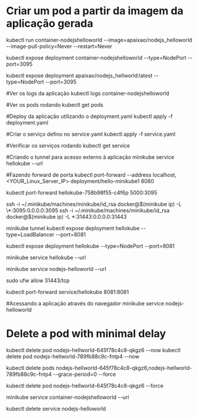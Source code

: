 # Criar um pod a partir da imagem da aplicação gerada
kubectl run container-nodejshelloworld --image=apaixao/nodejs_helloworld --image-pull-policy=Never --restart=Never


kubectl expose deployment container-nodejshelloworld --type=NodePort --port=3095

kubectl expose deployment apaixao/nodejs_hellworld:latest --type=NodePort --port=3095




#Ver os logs da aplicação
kubectl logs container-nodejshelloworld

#Ver os pods rodando
kubectl get pods

#Deploy da aplicação utilizando o deployment.yaml
kubectl apply -f deployment.yaml

#Criar o serviço defino no service.yaml
kubectl apply -f service.yaml

#Verificar os serviços rodando
kubectl get service

#Criando o tunnel para acesso externo à aplicação
minikube service hellokube --url


#Fazendo forward de porta
kubectl port-forward --address localhost,<YOUR_Linux_Server_IP> deployment/hello-minikube1 8080

kubectl port-forward hellokube-758b98f55-c4f6p 5000:3095

ssh -i ~/.minikube/machines/minikube/id_rsa docker@$(minikube ip) -L \*:3095:0.0.0.0:3095
ssh -i ~/.minikube/machines/minikube/id_rsa docker@$(minikube ip) -L \*:31443:0.0.0.0:31443


minikube tunnel 
kubectl expose deployment hellokube --type=LoadBalancer --port=8081


kubectl expose deployment hellokube --type=NodePort --port=8081

minikube service hellokube --url

minikube service nodejs-helloworld --url

sudo ufw allow 31443/tcp

kubectl port-forward service/hellokube 8081:8081


#Acessando a aplicação através do navegador
minikube service nodejs-helloworld 


# Delete a pod with minimal delay
kubectl delete pod nodejs-hellworld-645f78c4c8-qkgz6 --now
kubectl delete pod nodejs-hellworld-789fb88c9c-fntp4 --now

kubectl delete pods nodejs-hellworld-645f78c4c8-qkgz6,nodejs-hellworld-789fb88c9c-fntp4 --grace-period=0 --force


kubectl delete pod nodejs-hellworld-645f78c4c8-qkgz6 --force


minikube service container-nodejshelloworld --url



kubectl delete service nodejs-helloworld
